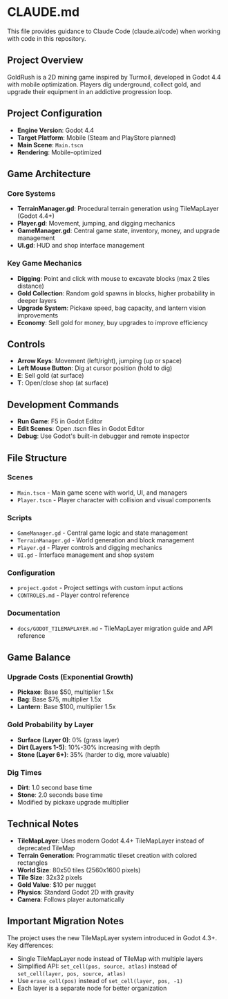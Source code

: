 # CLAUDE.md

This file provides guidance to Claude Code (claude.ai/code) when working with code in this repository.

## Project Overview

GoldRush is a 2D mining game inspired by Turmoil, developed in Godot 4.4 with mobile optimization. Players dig underground, collect gold, and upgrade their equipment in an addictive progression loop.

## Project Configuration

- **Engine Version**: Godot 4.4
- **Target Platform**: Mobile (Steam and PlayStore planned)
- **Main Scene**: `Main.tscn`
- **Rendering**: Mobile-optimized

## Game Architecture

### Core Systems
- **TerrainManager.gd**: Procedural terrain generation using TileMapLayer (Godot 4.4+)
- **Player.gd**: Movement, jumping, and digging mechanics
- **GameManager.gd**: Central game state, inventory, money, and upgrade management
- **UI.gd**: HUD and shop interface management

### Key Game Mechanics
- **Digging**: Point and click with mouse to excavate blocks (max 2 tiles distance)
- **Gold Collection**: Random gold spawns in blocks, higher probability in deeper layers
- **Upgrade System**: Pickaxe speed, bag capacity, and lantern vision improvements
- **Economy**: Sell gold for money, buy upgrades to improve efficiency

## Controls
- **Arrow Keys**: Movement (left/right), jumping (up or space)
- **Left Mouse Button**: Dig at cursor position (hold to dig)
- **E**: Sell gold (at surface)  
- **T**: Open/close shop (at surface)

## Development Commands

- **Run Game**: F5 in Godot Editor
- **Edit Scenes**: Open .tscn files in Godot Editor
- **Debug**: Use Godot's built-in debugger and remote inspector

## File Structure

### Scenes
- `Main.tscn` - Main game scene with world, UI, and managers
- `Player.tscn` - Player character with collision and visual components

### Scripts
- `GameManager.gd` - Central game logic and state management
- `TerrainManager.gd` - World generation and block management
- `Player.gd` - Player controls and digging mechanics
- `UI.gd` - Interface management and shop system

### Configuration
- `project.godot` - Project settings with custom input actions
- `CONTROLES.md` - Player control reference

### Documentation
- `docs/GODOT_TILEMAPLAYER.md` - TileMapLayer migration guide and API reference

## Game Balance

### Upgrade Costs (Exponential Growth)
- **Pickaxe**: Base $50, multiplier 1.5x
- **Bag**: Base $75, multiplier 1.5x  
- **Lantern**: Base $100, multiplier 1.5x

### Gold Probability by Layer
- **Surface (Layer 0)**: 0% (grass layer)
- **Dirt (Layers 1-5)**: 10%-30% increasing with depth
- **Stone (Layer 6+)**: 35% (harder to dig, more valuable)

### Dig Times
- **Dirt**: 1.0 second base time
- **Stone**: 2.0 seconds base time
- Modified by pickaxe upgrade multiplier

## Technical Notes

- **TileMapLayer**: Uses modern Godot 4.4+ TileMapLayer instead of deprecated TileMap
- **Terrain Generation**: Programmatic tileset creation with colored rectangles
- **World Size**: 80x50 tiles (2560x1600 pixels)
- **Tile Size**: 32x32 pixels
- **Gold Value**: $10 per nugget
- **Physics**: Standard Godot 2D with gravity
- **Camera**: Follows player automatically

## Important Migration Notes

The project uses the new TileMapLayer system introduced in Godot 4.3+. Key differences:
- Single TileMapLayer node instead of TileMap with multiple layers
- Simplified API: `set_cell(pos, source, atlas)` instead of `set_cell(layer, pos, source, atlas)`
- Use `erase_cell(pos)` instead of `set_cell(layer, pos, -1)`
- Each layer is a separate node for better organization